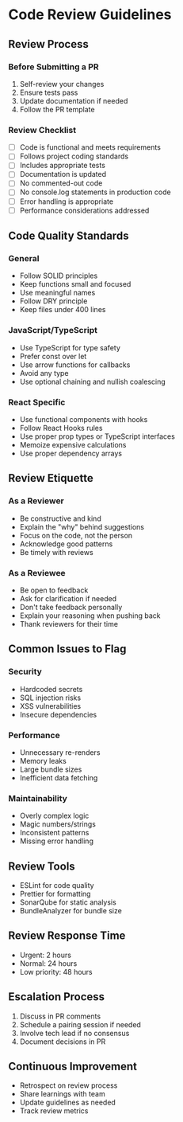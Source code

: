# Code Review Guidelines

## Review Process

### Before Submitting a PR
1. Self-review your changes
2. Ensure tests pass
3. Update documentation if needed
4. Follow the PR template

### Review Checklist
- [ ] Code is functional and meets requirements
- [ ] Follows project coding standards
- [ ] Includes appropriate tests
- [ ] Documentation is updated
- [ ] No commented-out code
- [ ] No console.log statements in production code
- [ ] Error handling is appropriate
- [ ] Performance considerations addressed

## Code Quality Standards

### General
- Follow SOLID principles
- Keep functions small and focused
- Use meaningful names
- Follow DRY principle
- Keep files under 400 lines

### JavaScript/TypeScript
- Use TypeScript for type safety
- Prefer const over let
- Use arrow functions for callbacks
- Avoid any type
- Use optional chaining and nullish coalescing

### React Specific
- Use functional components with hooks
- Follow React Hooks rules
- Use proper prop types or TypeScript interfaces
- Memoize expensive calculations
- Use proper dependency arrays

## Review Etiquette

### As a Reviewer
- Be constructive and kind
- Explain the "why" behind suggestions
- Focus on the code, not the person
- Acknowledge good patterns
- Be timely with reviews

### As a Reviewee
- Be open to feedback
- Ask for clarification if needed
- Don't take feedback personally
- Explain your reasoning when pushing back
- Thank reviewers for their time

## Common Issues to Flag

### Security
- Hardcoded secrets
- SQL injection risks
- XSS vulnerabilities
- Insecure dependencies

### Performance
- Unnecessary re-renders
- Memory leaks
- Large bundle sizes
- Inefficient data fetching

### Maintainability
- Overly complex logic
- Magic numbers/strings
- Inconsistent patterns
- Missing error handling

## Review Tools
- ESLint for code quality
- Prettier for formatting
- SonarQube for static analysis
- BundleAnalyzer for bundle size

## Review Response Time
- Urgent: 2 hours
- Normal: 24 hours
- Low priority: 48 hours

## Escalation Process
1. Discuss in PR comments
2. Schedule a pairing session if needed
3. Involve tech lead if no consensus
4. Document decisions in PR

## Continuous Improvement
- Retrospect on review process
- Share learnings with team
- Update guidelines as needed
- Track review metrics
